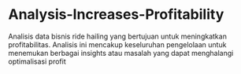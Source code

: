 # Analysis-Increases-Profitability
Analisis data bisnis ride hailing yang bertujuan untuk meningkatkan profitabilitas. Analisis ini mencakup keseluruhan pengelolaan untuk menemukan berbagai insights atau masalah yang dapat menghalangi optimalisasi profit
